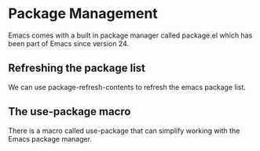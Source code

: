 # Package Management
Emacs comes with a built in package manager called package.el which
has been part of Emacs since version 24.

## Refreshing the package list
We can use package-refresh-contents to refresh the emacs package list.

## The use-package macro
There is a macro called use-package that can simplify working with the
Emacs package manager.
